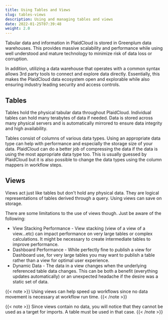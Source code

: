 ```yaml
---
title: Using Tables and Views
slug: tables-views
description: Using and managing tables and views
date: 2022-01-25T07:39:48
weight: 2.0
---
```



Tabular data and information in PlaidCloud is stored in Greenplum data warehouses.  This provides massive
scalability and performance while using well understood and mature technology to minimize risk of data loss 
or corruption.

In addition, utilizing a data warehouse that operates with a common syntax allows 3rd party tools to connect
and explore data directly.  Essentially, this makes the PlaidCloud data ecosystem open and explorable while 
also ensuring industry leading security and access controls.

## Tables

Tables hold the physical tabular data throughout PlaidCloud.  Individual tables can hold many terabytes of data if needed.  Data is stored across many
physical servers and is automatically mirrored to ensure data integrity and high availability.

Tables consist of columns of various data types.  Using an appropriate data type can help with performance and especially the storage size of your data.
PlaidCloud can do a better job of compressing the data if the data is using the most appropriate data type too.  This is usually guessed by PlaidCloud but
it is also possible to change the data types using the column mappers in workflow steps.

## Views

Views act just like tables but don't hold any physical data.  They are logical representations of tables derived through a query.  Using views can save on storage.

There are some limitations to the use of views though.  Just be aware of the following:

 * View Stacking Performance - View stacking (view of a view of a view...etc) can impact performance on very large tables or complex calculations.  It might be necessary to create intermediate tables to improve performance.
 * Dashboard Performance - While perfectly fine to publish a view for Dashboard use, for very large tables you may want to publish a table rather than a view for optimal user experience.
 * Dynamic Data - The data in a view changes when the underlying referenced table data changes.  This can be both a benefit (everything updates automatically) or an unexpected headache if the desire was a static set of data.

{{< note >}}
Using views can help speed up workflows since no data movement is necessary at workflow run time.
{{< /note >}}

{{< note >}}
Since views contain no data, you will notice that they cannot be used as a target for imports.  A table must be used in that case.
{{< /note >}}
